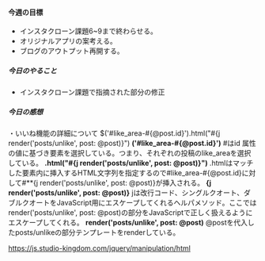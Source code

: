 #### 今週の目標
* インスタクローン課題6~9まで終わらせる。
* オリジナルアプリの案考える。
* ブログのアウトプット再開する。

##### 今日のやること
* インスタクローン課題で指摘された部分の修正

##### 今日の感想
・いいね機能の詳細について
$('#like_area-#{@post.id}').html("#{j render('posts/unlike', post: @post)}")
**('#like_area-#{@post.id}')**
#はid 属性の値に基づき要素を選択している。つまり、それぞれの投稿のlike_areaを選択している。
**.html("#{j render('posts/unlike', post: @post)}")**
.htmlはマッチした要素内に挿入するHTML文字列を指定するので#like_area-#{@post.id}に対して#**{j render('posts/unlike', post: @post)}が挿入される。
**{j render('posts/unlike', post: @post)}**
jは改行コード、シングルクオート、ダブルクオートをJavaScript用にエスケープしてくれるヘルパメソッド。ここではrender('posts/unlike', post: @post)の部分をJavaScriptで正しく扱えるようにエスケープしてくれる。
**render('posts/unlike', post: @post)**
@postを代入したposts/unlikeの部分テンプレートをrenderしている。

https://js.studio-kingdom.com/jquery/manipulation/html
